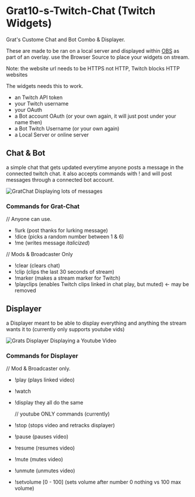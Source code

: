 # Grat10-s-Twitch-Chat (Twitch Widgets)
Grat's Custome Chat and Bot Combo & Displayer.

These are made to be ran on a local server and displayed within [OBS](https://obsproject.com/) as part of an overlay.
use the Browser Source to place your widgets on stream.

Note: the website url needs to be HTTPS not HTTP, Twitch blocks HTTP websites

The widgets needs this to work.
- an Twitch API token
- your Twitch username
- your OAuth
- a Bot account OAuth (or your own again, it will just post under your name then)
- a Bot Twitch Username (or your own again)
- a Local Server or online server

## Chat & Bot
a simple chat that gets updated everytime anyone posts a message in the connected twitch chat.
it also accepts commands with !<YourCommand> and will post messages through a connected bot account.

 ![GratChat Displaying lots of messages](https://github.com/Grat10borg/Grat10-s-Twitch-Chat/assets/109081987/929e6601-2fd3-4f0f-9c74-670ccbfbac8e)
  
### Commands for Grat-Chat
// Anyone can use.
- !lurk (post thanks for lurking message)
- !dice (picks a random number between 1 & 6)
- !me (writes message *italicized*)
  
// Mods & Broadcaster Only
- !clear (clears chat)
- !clip (clips the last 30 seconds of stream)
- !marker (makes a stream marker for Twitch)
- !playclips (enables Twitch clips linked in chat play, but muted) <- may be removed
                                                                      
## Displayer
a Displayer meant to be able to display everything and anything the stream wants it to (currently only supports youtube vids)

![Grats Displayer Displaying a Youtube Video](https://github.com/Grat10borg/Grat10-s-Twitch-Chat/assets/109081987/e059052e-1030-4c00-a036-8901bfec3f1f)
                                                                                                                                   
### Commands for Displayer
// Mod & Broadcaster only.
- !play <Link> (plays linked video)
- !watch <Link>
- !display <Link>
they all do the same

  // youtube ONLY commands (currently)
- !stop (stops video and retracks displayer)
- !pause (pauses video)
- !resume (resumes video)
- !mute (mutes video)
- !unmute (unmutes video)
- !setvolume [0 - 100] (sets volume after number 0 nothing vs 100 max volume)
  
